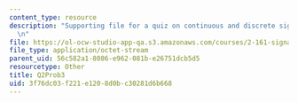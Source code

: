 ```yaml
---
content_type: resource
description: "Supporting file for a quiz on continuous and discrete signal processing.\r\
  \n"
file: https://ol-ocw-studio-app-qa.s3.amazonaws.com/courses/2-161-signal-processing-continuous-and-discrete-fall-2008/3f76dc03f221e1208d0bc30281d6b668_Q2Prob3.mat
file_type: application/octet-stream
parent_uid: 56c582a1-8086-e962-081b-e26751dcb5d5
resourcetype: Other
title: Q2Prob3
uid: 3f76dc03-f221-e120-8d0b-c30281d6b668
---
```

